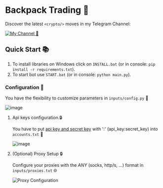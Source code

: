 # Backpack Trading 🔹


Discover the latest `<crypto/>` moves in my Telegram Channel:

[![My Channel 🥰](https://img.shields.io/badge/Web3_Enjoyer_|_Subscribe_🥰-0A66C2?style=for-the-badge&logo=telegram&logoColor=white)](https://t.me/web3_enjoyer_club) 


## Quick Start 📚
   1. To install libraries on Windows click on `INSTALL.bat` (or in console: `pip install -r requirements.txt`).
   2. To start bot use `START.bat` (or in console: `python main.py`).

### Configuration 📧

You have the flexibility to customize parameters in `inputs/config.py` 🧬

![image](https://github.com/MsLolita/pybackpack/assets/58307006/f0ac849c-5ba1-4941-8d81-b3c1434284f6)

1. Api keys configuration.🔒

   You have to put [api key and secret key](https://backpack.exchange/settings/api-keys) with ':' (api_key:secret_key) into `accounts.txt` 🧬
   
   ![image](https://github.com/MsLolita/pybackpack/assets/58307006/910e8383-c7cc-4336-8829-69ad5fe24996)

2. (Optional) Proxy Setup 🔒

   Configure your proxies with the *ANY* (socks, http/s, ...) format in `inputs/proxies.txt` 🌐

   ![Proxy Configuration](https://github.com/MsLolita/VeloData/assets/58307006/a2c95484-52b6-497a-b89e-73b89d953d8c)

